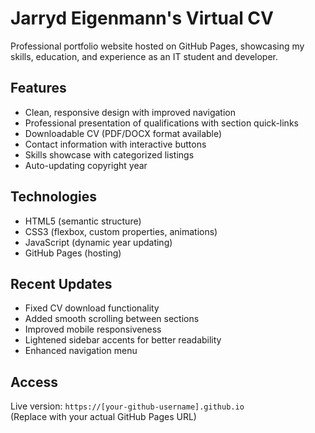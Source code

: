 # Jarryd Eigenmann's Virtual CV

Professional portfolio website hosted on GitHub Pages, showcasing my skills, education, and experience as an IT student and developer.

## Features
- Clean, responsive design with improved navigation
- Professional presentation of qualifications with section quick-links
- Downloadable CV (PDF/DOCX format available)
- Contact information with interactive buttons
- Skills showcase with categorized listings
- Auto-updating copyright year

## Technologies
- HTML5 (semantic structure)
- CSS3 (flexbox, custom properties, animations)
- JavaScript (dynamic year updating)
- GitHub Pages (hosting)

## Recent Updates
- Fixed CV download functionality
- Added smooth scrolling between sections
- Improved mobile responsiveness
- Lightened sidebar accents for better readability
- Enhanced navigation menu

## Access
Live version: `https://[your-github-username].github.io`  
(Replace with your actual GitHub Pages URL)